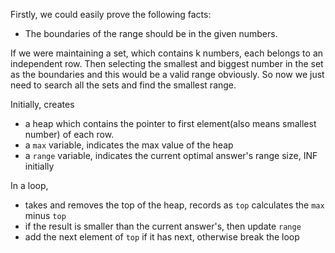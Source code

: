 Firstly, we could easily prove the following facts:
- The boundaries of the range should be in the given numbers.

If we were maintaining a set, which contains k numbers, each belongs to an independent row. 
Then selecting the smallest and biggest number in the set as the boundaries and this would be a valid range obviously. 
So now we just need to search all the sets and find the smallest range.

Initially, creates
- a heap which contains the pointer to first element(also means smallest number) of each row.
- a `max` variable, indicates the max value of the heap
- a `range` variable, indicates the current optimal answer's range size, INF initially

In a loop,
- takes and removes the top of the heap, records as `top` calculates the `max` minus `top`
- if the result is smaller than the current answer's, then update `range`
- add the next element of `top` if it has next, otherwise break the loop
